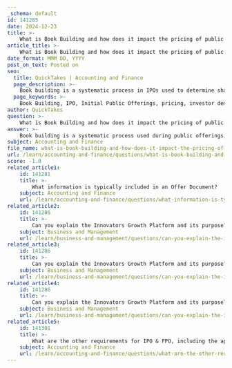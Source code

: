 ```yaml
---
_schema: default
id: 141285
date: 2024-12-23
title: >-
    What is Book Building and how does it impact the pricing of public offerings?
article_title: >-
    What is Book Building and how does it impact the pricing of public offerings?
date_format: MMM DD, YYYY
post_on_text: Posted on
seo:
  title: QuickTakes | Accounting and Finance
  page_description: >-
    Book building is a systematic process in IPOs used to determine share pricing based on investor demand, involving price range establishment, bidding, and final price determination, leading to enhanced market-based price discovery and reduced pricing risks.
  page_keywords: >-
    Book Building, IPO, Initial Public Offerings, pricing, investor demand, price range, bidding process, price discovery, underpricing, overpricing, stock market, investment banks, public offerings, market transparency, demand assessment
author: QuickTakes
question: >-
    What is Book Building and how does it impact the pricing of public offerings?
answer: >-
    Book building is a systematic process used during public offerings, particularly in initial public offerings (IPOs), to determine the price at which shares will be offered to investors. This method is primarily employed by underwriters, typically investment banks, to gauge investor demand and establish a fair market price for the shares.\n\n### How Book Building Works\n\n1. **Price Range Establishment**: The issuing company, in collaboration with the Book Running Lead Manager (BRLM), sets a price band that includes a minimum and maximum price for the shares. For example, the price range might be set between Rs 75 and Rs 80.\n\n2. **Bidding Process**: Investors are invited to place bids within this price range during a specified bidding period. They can indicate the number of shares they wish to purchase and the price they are willing to pay.\n\n3. **Demand Assessment**: Throughout the bidding period, the underwriter collects and analyzes the bids to assess the demand for the shares. This dynamic process allows for real-time feedback on investor interest.\n\n4. **Final Price Determination**: After the bidding period concludes, the final price is determined based on the bids received. The price is typically set at a level that reflects the highest demand while ensuring that the offering is successful.\n\n### Impact on Pricing of Public Offerings\n\nThe book building process significantly impacts the pricing of public offerings in several ways:\n\n- **Market-Based Price Discovery**: By allowing investors to bid within a specified range, book building facilitates a more accurate reflection of market demand. This helps in achieving a price that is aligned with what investors are willing to pay, thereby enhancing the chances of a successful offering.\n\n- **Reduction of Underpricing and Overpricing Risks**: While there is still a risk of underpricing or overpricing, the book building method aims to minimize these risks by relying on actual investor demand rather than arbitrary pricing. This can lead to less volatility in the stock price once it begins trading.\n\n- **Investor Engagement**: The process encourages greater participation from investors, as they have the opportunity to express their interest and influence the final pricing. This can lead to a more robust market for the shares once they are listed.\n\n- **Transparency and Flexibility**: Book building is considered a transparent method of pricing, as it involves direct feedback from the market. This flexibility allows issuers to adjust their strategies based on real-time data.\n\nIn summary, book building is a crucial mechanism in the IPO process that enhances price discovery, reflects true market demand, and ultimately contributes to the successful pricing of public offerings. By engaging investors and allowing for dynamic pricing, it plays a vital role in the capital market landscape.
subject: Accounting and Finance
file_name: what-is-book-building-and-how-does-it-impact-the-pricing-of-public-offerings.md
url: /learn/accounting-and-finance/questions/what-is-book-building-and-how-does-it-impact-the-pricing-of-public-offerings
score: -1.0
related_article1:
    id: 141281
    title: >-
        What information is typically included in an Offer Document?
    subject: Accounting and Finance
    url: /learn/accounting-and-finance/questions/what-information-is-typically-included-in-an-offer-document
related_article2:
    id: 141286
    title: >-
        Can you explain the Innovators Growth Platform and its purpose?
    subject: Business and Management
    url: /learn/business-and-management/questions/can-you-explain-the-innovators-growth-platform-and-its-purpose
related_article3:
    id: 141286
    title: >-
        Can you explain the Innovators Growth Platform and its purpose?
    subject: Business and Management
    url: /learn/business-and-management/questions/can-you-explain-the-innovators-growth-platform-and-its-purpose
related_article4:
    id: 141286
    title: >-
        Can you explain the Innovators Growth Platform and its purpose?
    subject: Business and Management
    url: /learn/business-and-management/questions/can-you-explain-the-innovators-growth-platform-and-its-purpose
related_article5:
    id: 141301
    title: >-
        What are the other requirements for IPO & FPO, including the appointment of intermediaries?
    subject: Accounting and Finance
    url: /learn/accounting-and-finance/questions/what-are-the-other-requirements-for-ipo--fpo-including-the-appointment-of-intermediaries
---
```


&nbsp;